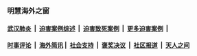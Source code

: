 
### 明慧海外之窗

####  [武汉肺炎](indexes/365.md?t=05121601) &nbsp;|&nbsp;  [迫害案例综述](indexes/328.md?t=05121601) &nbsp;|&nbsp; [迫害致死案例](indexes/277.md?t=05121601)  &nbsp;|&nbsp; [更多迫害案例](indexes/81.md?t=05121601)  &nbsp;|&nbsp; 
####  [时事评论](indexes/19.md?t=05121601) &nbsp;|&nbsp; [海外简讯](indexes/245.md?t=05121601)&nbsp;|&nbsp;  [社会支持](indexes/140.md?t=05121601) &nbsp;|&nbsp; [褒奖决议](indexes/282.md?t=05121601) &nbsp;|&nbsp; [社区报道](indexes/91.md?t=05121601)  &nbsp;|&nbsp; [天人之间](indexes/78.md?t=05121601) 

